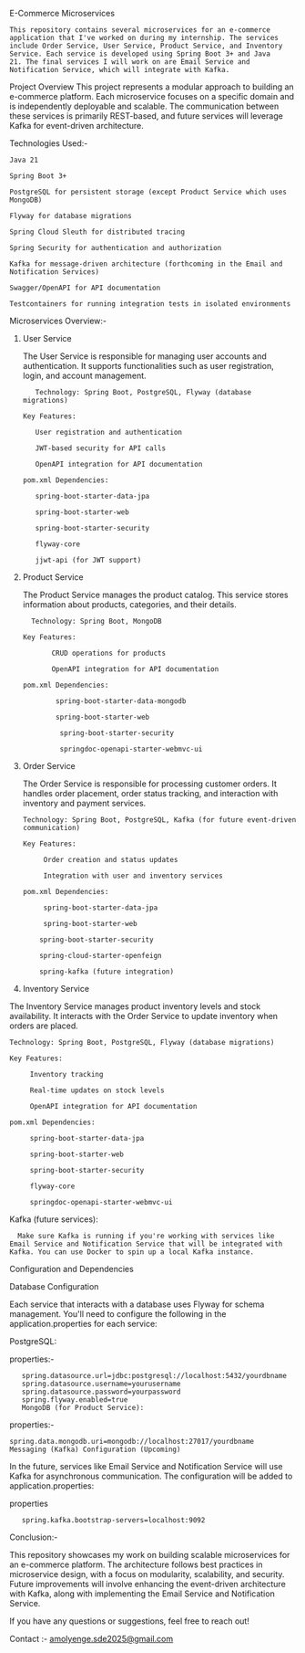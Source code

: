 E-Commerce Microservices

    This repository contains several microservices for an e-commerce application that I've worked on during my internship. The services include Order Service, User Service, Product Service, and Inventory Service. Each service is developed using Spring Boot 3+ and Java 
    21. The final services I will work on are Email Service and Notification Service, which will integrate with Kafka.



Project Overview
This project represents a modular approach to building an e-commerce platform. Each microservice focuses on a specific domain and is independently deployable and scalable. The communication between these services is primarily REST-based, and future services will leverage Kafka for event-driven architecture.

Technologies Used:-


    Java 21

    Spring Boot 3+

    PostgreSQL for persistent storage (except Product Service which uses MongoDB)

    Flyway for database migrations

    Spring Cloud Sleuth for distributed tracing

    Spring Security for authentication and authorization

    Kafka for message-driven architecture (forthcoming in the Email and Notification Services)

    Swagger/OpenAPI for API documentation

    Testcontainers for running integration tests in isolated environments




Microservices Overview:-



  1) User Service

      The User Service is responsible for managing user accounts and authentication. It supports functionalities such as user registration, login, and account management.

            Technology: Spring Boot, PostgreSQL, Flyway (database migrations)

         Key Features:

            User registration and authentication

            JWT-based security for API calls

            OpenAPI integration for API documentation

         pom.xml Dependencies:

            spring-boot-starter-data-jpa

            spring-boot-starter-web

            spring-boot-starter-security

            flyway-core

            jjwt-api (for JWT support)

2) Product Service

   The Product Service manages the product catalog. This service stores information about products, categories, and their details.

         Technology: Spring Boot, MongoDB

       Key Features:

              CRUD operations for products

              OpenAPI integration for API documentation

       pom.xml Dependencies:

               spring-boot-starter-data-mongodb

               spring-boot-starter-web

                spring-boot-starter-security

                springdoc-openapi-starter-webmvc-ui

3) Order Service

   The Order Service is responsible for processing customer orders. It handles order placement, order status tracking, and interaction with inventory and payment services.

       Technology: Spring Boot, PostgreSQL, Kafka (for future event-driven communication)

       Key Features:

            Order creation and status updates

            Integration with user and inventory services

       pom.xml Dependencies:

            spring-boot-starter-data-jpa

            spring-boot-starter-web

           spring-boot-starter-security

           spring-cloud-starter-openfeign

           spring-kafka (future integration)

4) Inventory Service
 
  The Inventory Service manages product inventory levels and stock availability. It interacts with the Order Service to update inventory when orders are placed.

    Technology: Spring Boot, PostgreSQL, Flyway (database migrations)

    Key Features:

         Inventory tracking

         Real-time updates on stock levels

         OpenAPI integration for API documentation

    pom.xml Dependencies:

         spring-boot-starter-data-jpa

         spring-boot-starter-web

         spring-boot-starter-security

         flyway-core

         springdoc-openapi-starter-webmvc-ui


  Kafka (future services):

      Make sure Kafka is running if you're working with services like Email Service and Notification Service that will be integrated with Kafka. You can use Docker to spin up a local Kafka instance.


Configuration and Dependencies

Database Configuration

Each service that interacts with a database uses Flyway for schema management. You'll need to configure the following in the application.properties for each service:

PostgreSQL:

properties:-

       spring.datasource.url=jdbc:postgresql://localhost:5432/yourdbname
       spring.datasource.username=yourusername
       spring.datasource.password=yourpassword
       spring.flyway.enabled=true
       MongoDB (for Product Service):

properties:- 

    spring.data.mongodb.uri=mongodb://localhost:27017/yourdbname
    Messaging (Kafka) Configuration (Upcoming)
    
In the future, services like Email Service and Notification Service will use Kafka for asynchronous communication. The configuration will be added to application.properties:

properties

       spring.kafka.bootstrap-servers=localhost:9092
       
Conclusion:- 

This repository showcases my work on building scalable microservices for an e-commerce platform. The architecture follows best practices in microservice design, with a focus on modularity, scalability, and security. Future improvements will involve enhancing the event-driven architecture with Kafka, along with implementing the Email Service and Notification Service.

If you have any questions or suggestions, feel free to reach out!  

Contact :-  amolyenge.sde2025@gmail.com
